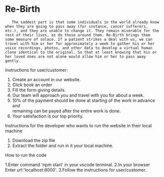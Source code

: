 # Re-Birth

       The saddest part is that some individuals in the world already know when they are going to pass away (for instance, cancer sufferers, etc.), and they are unable to change it. They remain miserable for the rest of their lives, as do those around them. Re-Birth brings them some measure of solace. If a patient strikes a deal with us, we can travel with him or her for approximately a week to gather his or her voice recordings, photos, and other data to develop a virtual human clone identical to the original. So that at least knowing that his or her loved ones are not alone would allow him or her to pass away gently.




Instructions for user/customer:

1. Create an account in our website.
2. Click book an order
3. Fill the form giving details.
4. Our team will approach you and travel with you for about a week.
5. 10% of the payment should be done at starting of the work in advance and  
   remaining can be payed after the entire work is done.
5. Your satisfaction is our top priority.





Instructions for the developer who wants to run the website in their local machine

1. Download the zip file
2. Extract the folder and run in it your local machine.




How to run the code

1.Enter command 'npm start' in your vscode terminal.
2.In your browser Enter url:'localhost:8000'.
3.Follow the instructions for user/customer.
